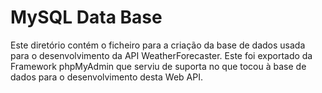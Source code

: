 # MySQL Data Base

Este diretório contém o ficheiro para a criação da base de dados usada para o desenvolvimento da API WeatherForecaster.
Este foi exportado da Framework phpMyAdmin que serviu de suporta no que tocou à base de dados para o desenvolvimento desta Web API.
